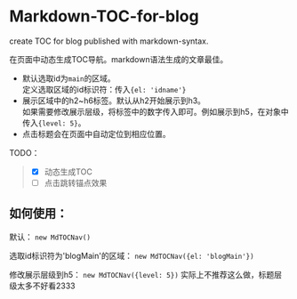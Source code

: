 # Markdown-TOC-for-blog
create TOC for blog published with markdown-syntax.

在页面中动态生成TOC导航。markdown语法生成的文章最佳。

- 默认选取id为`main`的区域。  
定义选取区域的id标识符：传入`{el: 'idname'}`
- 展示区域中的h2~h6标签。默认从h2开始展示到h3。  
如果需要修改展示层级，将标签中的数字传入即可。例如展示到h5，在对象中传入`{level: 5}`。
- 点击标题会在页面中自动定位到相应位置。


TODO：
> - [x] 动态生成TOC
> - [ ] 点击跳转锚点效果

## 如何使用：

默认：
`new MdTOCNav()`

选取id标识符为'blogMain'的区域：
`new MdTOCNav({el: 'blogMain'})`

修改展示层级到h5：
`new MdTOCNav({level: 5})`
实际上不推荐这么做，标题层级太多不好看2333

